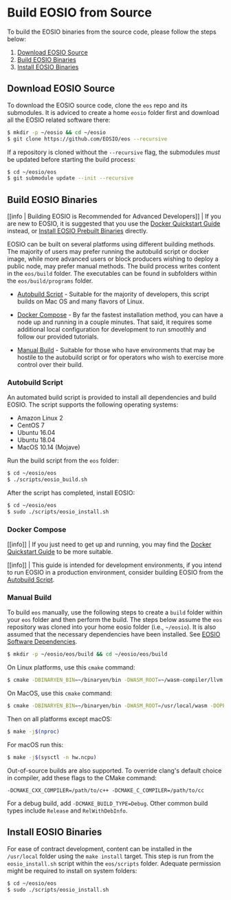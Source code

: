 # Build EOSIO from Source

To build the EOSIO binaries from the source code, please follow the steps below:

1. [Download EOSIO Source](#Download-EOSIO-Source)
2. [Build EOSIO Binaries](#Build-EOSIO-Binaries)
3. [Install EOSIO Binaries](#Install-EOSIO-Binaries)

## Download EOSIO Source

To download the EOSIO source code, clone the `eos` repo and its submodules. It is adviced to create a home `eosio` folder first and download all the EOSIO related software there:

```sh
$ mkdir -p ~/eosio && cd ~/eosio
$ git clone https://github.com/EOSIO/eos --recursive
```

If a repository is cloned without the `--recursive` flag, the submodules *must* be updated before starting the build process:

```sh
$ cd ~/eosio/eos
$ git submodule update --init --recursive
```

## Build EOSIO Binaries

[[info | Building EOSIO is Recommended for Advanced Developers]]
| If you are new to EOSIO, it is suggested that you use the [Docker Quickstart Guide](docker-quickstart.md) instead, or [Install EOSIO Prebuilt Binaries](00_install-prebuilt-binaries.md) directly.

EOSIO can be built on several platforms using different building methods. The majority of users may prefer running the autobuild script or docker image, while more advanced users or block producers wishing to deploy a public node, may prefer manual methods. The build process writes content in the `eos/build` folder. The executables can be found in subfolders within the `eos/build/programs` folder.

* [Autobuild Script](#autobuild-script) - Suitable for the majority of developers, this script builds on Mac OS and many flavors of Linux.

* [Docker Compose](#docker-compose) - By far the fastest installation method, you can have a node up and running in a couple minutes. That said, it requires some additional local configuration for development to run smoothly and follow our provided tutorials.

* [Manual Build](#manual-build) - Suitable for those who have environments that may be hostile to the autobuild script or for operators who wish to exercise more control over their build.

### Autobuild Script

An automated build script is provided to install all dependencies and build EOSIO. The script supports the following operating systems:

* Amazon Linux 2
* CentOS 7
* Ubuntu 16.04
* Ubuntu 18.04
* MacOS 10.14 (Mojave)

Run the build script from the `eos` folder:

```sh
$ cd ~/eosio/eos
$ ./scripts/eosio_build.sh
```

After the script has completed, install EOSIO:

```sh
$ cd ~/eosio/eos
$ sudo ./scripts/eosio_install.sh
```

### Docker Compose

[[info]]
| If you just need to get up and running, you may find the [Docker Quickstart Guide](docker-quickstart.md) to be more suitable.

[[info]]
| This guide is intended for development environments, if you intend to run EOSIO in a production environment, consider building EOSIO from the [Autobuild Script](#autobuild-script).

### Manual Build

To build `eos` manually, use the following steps to create a `build` folder within your `eos` folder and then perform the build. The steps below assume the `eos` repository was cloned into your home eosio folder (i.e., `~/eosio`). It is also assumed that the necessary dependencies have been installed. See [EOSIO Software Dependencies](dependencies/index.md).

```sh
$ mkdir -p ~/eosio/eos/build && cd ~/eosio/eos/build
```

On Linux platforms, use this `cmake` command:
```sh
$ cmake -DBINARYEN_BIN=~/binaryen/bin -DWASM_ROOT=~/wasm-compiler/llvm -DOPENSSL_ROOT_DIR=/usr/local/opt/openssl -DOPENSSL_LIBRARIES=/usr/local/opt/openssl/lib -DBUILD_MONGO_DB_PLUGIN=true ..
```

On MacOS, use this `cmake` command:
```sh
$ cmake -DBINARYEN_BIN=~/binaryen/bin -DWASM_ROOT=/usr/local/wasm -DOPENSSL_ROOT_DIR=/usr/local/opt/openssl -DOPENSSL_LIBRARIES=/usr/local/opt/openssl/lib -DBUILD_MONGO_DB_PLUGIN=true ..
```

Then on all platforms except macOS:
```sh
$ make -j$(nproc)
```

For macOS run this:
```sh
$ make -j$(sysctl -n hw.ncpu)
```

Out-of-source builds are also supported. To override clang's default choice in compiler, add these flags to the CMake command:

`-DCMAKE_CXX_COMPILER=/path/to/c++ -DCMAKE_C_COMPILER=/path/to/cc`

For a debug build, add `-DCMAKE_BUILD_TYPE=Debug`. Other common build types include `Release` and `RelWithDebInfo`.

## Install EOSIO Binaries

For ease of contract development, content can be installed in the `/usr/local` folder using the `make install` target. This step is run from the `eosio_install.sh` script within the `eos/scripts` folder. Adequate permission might be required to install on system folders:

```sh
$ cd ~/eosio/eos
$ sudo ./scripts/eosio_install.sh
```
